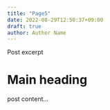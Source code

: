 ```yaml
---
title: "Page5"
date: 2022-08-29T12:50:37+09:00
draft: true
author: Author Name
---
```


Post excerpt

# Main heading

post content...
